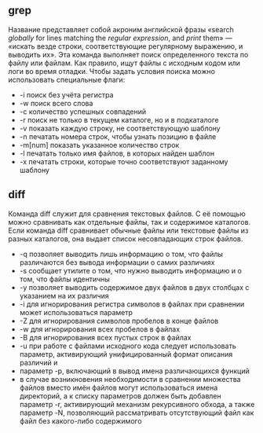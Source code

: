 ## grep

Название представляет собой акроним английской фразы «search *globally* for lines matching the *regular* *expression*, and *print* them» — «искать везде строки, соответствующие регулярному выражению, и выводить их».
Эта команда выполняет поиск определенного текста по файлу или файлам. Как правило, ищут файлы с исходным кодом или логи во время отладки. Чтобы задать условия поиска можно использовать специальные флаги:

- -i поиск без учёта регистра
- -w поиск всего слова
- -c количество успешных совпадений
- -r поиск не только в текущем каталоге, но и в подкаталоге
- -v показать каждую строку, не соответствующую шаблону
- -n печатать номера строк, чтобы узнать позицию в файле
- -m[num] показать указанное количество строк
- -l печатать только имя файлов, в которых найден шаблон
- -x печатать строки, которые точно соответствуют заданному шаблону

## diff

Команда diff служит для сравнения текстовых файлов. С её помощью можно сравнивать как отдельные файлы, так и содержимое каталогов. Если команда diff сравнивает обычные файлы или текстовые файлы из разных каталогов, она выдает список несовпадающих строк файлов.

- -q позволяет выводить лишь информацию о том, что файлы различаются без вывода информации о самих различиях
- -s сообщает утилите о том, что нужно выводить информацию и о том, что файлы идентичны
- -y позволяет выводить содержимое двух файлов в двух столбцах с указанием на их различия
- -i для игнорирования регистра символов в файлах при сравнении может использоваться параметр
- -Z для игнорирования символов пробелов в конце файлов
- -w для игнорирования всех пробелов в файлах
- -B для игнорирования всех пустых строк в файлах
- -u при работе с файлами исходного кода следует использовать параметр, активирующий унифицированный формат описания различий и
- параметр -p, включающий в вывод имена различающихся функций
- в случае возникновения необходимости в сравнении множества файлов вместо имён файлов могут использоваться имена директорий, а к списку параметров должен быть добавлен параметр -r, активирующий механизм рекурсивного обхода, а также параметр -N, позволяющий рассматривать отсутствующий файл как файл без какого-либо содержимого
